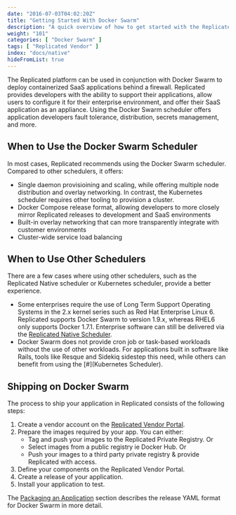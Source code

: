 ```yaml
---
date: "2016-07-03T04:02:20Z"
title: "Getting Started With Docker Swarm"
description: "A quick overview of how to get started with the Replicated Docker Swarm scheduler."
weight: "101"
categories: [ "Docker Swarm" ]
tags: [ "Replicated Vendor" ]
index: "docs/native"
hideFromList: true
---
```


The Replicated platform can be used in conjunction with Docker Swarm to deploy containerized SaaS applications behind a firewall. Replicated provides developers with the ability to support their applications, allow users to configure it for their enterprise environment, and offer their SaaS application as an appliance. Using the Docker Swarm scheduler offers application developers fault tolerance, distribution, secrets management, and more.

## When to Use the Docker Swarm Scheduler

In most cases, Replicated recommends using the Docker Swarm scheduler. Compared to other schedulers, it offers:

* Single daemon provisioining and scaling, while offering multiple node distribution and overlay networking. In contrast, the Kubernetes scheduler requires other tooling to provision a cluster.
* Docker Compose release format, allowing developers to more closely mirror Replicated releases to development and SaaS environments
* Built-in overlay networking that can more transparently integrate with customer environments
* Cluster-wide service load balancing

## When to Use Other Schedulers

There are a few cases where using other schedulers, such as the Replicated Native scheduler or Kubernetes scheduler, provide a better experience.

* Some enterprises require the use of Long Term Support Operating Systems in the 2.x kernel series such as Red Hat Enterprise Linux 6. Replicated supports Docker Swarm to version 1.9.x, whereas RHEL6 only supports Docker 1.7.1. Enterprise software can still be delivered via the [Replicated Native Scheduler](/native/getting-started).
* Docker Swarm does not provide cron job or task-based workloads without the use of other workloads. For applications built in software like Rails, tools like Resque and Sidekiq sidestep this need, while others can benefit from using the [#](Kubernetes Scheduler).

## Shipping on Docker Swarm

The process to ship your application in Replicated consists of the following steps:

1. Create a vendor account on the [Replicated Vendor Portal](https://vendor.replicated.com/signup).
1. Prepare the images required by your app. You can either:
   * Tag and push your images to the Replicated Private Registry. Or
   * Select images from a public registry ie Docker Hub. Or
   * Push your images to a third party private registry & provide Replicated with access.
1. Define your components on the Replicated Vendor Portal.
1. Create a release of your application.
1. Install your application to test.

The [Packaging an Application](/docs/swarm/packaging-an-applicaiton/docker-swarm/) section describes the release YAML format for Docker Swarm in more detail.
